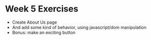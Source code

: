 # Week 5 Exercises

- Create About Us page
- And add some kind of behavior, using javascript/dom manipulation
- Bonus: make an exciting button